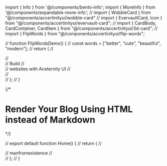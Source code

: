 import { Info } from '@/components/bento-info';
import { MoreInfo } from '@/components/expandable-more-info';
// import { WobbleCard } from "@/components/accertinityui/wobble-card"
// import { EvervaultCard, Icon } from "@/components/accertinityui/evervault-card";
// import { CardBody, CardContainer, CardItem } from "@/components/accertinityui/3d-card";
// import { FlipWords } from "@/components/accertinityui/flip-words";

// function FlipWordsDemo() {
//   const words = ["better", "cute", "beautiful", "modern"];
//   return (
//     <div className="h-[40rem] flex justify-center items-center px-4">
//       <div className="text-4xl mx-auto font-normal text-neutral-600 dark:text-neutral-400">
//         Build
//         <FlipWords words={words} /> <br />
//         websites with Aceternity UI
//       </div>
//     </div>
//   );
// }

{/* <PageWrapper>
      <div className='flex flex-col flex-wrap items-center justify-center mt-[3rem] mb-[6rem] w-full max-w-[1200px] p-5'>
        <div className="flex justify-end items-center mb-1 w-full">
          <Link
            href="https://github.com/michaelshimeles/html-blog-renderer"
            target='_blank'
            className='animate-buttonheartbeat border p-2 rounded-full hover:dark:bg-black hover:cursor-pointer'
            aria-label="View HTML Blog Rendering Template on GitHub"
          >
            <Github className='w-5 h-5' aria-hidden="true" />
          </Link>
        </div>
        <div className='flex flex-col items-start justify-center w-full gap-2 mb-4 '>
          <h1 className='scroll-m-20 text-xl font-medium tracking-tight'>Render Your Blog Using HTML instead of Markdown</h1>
          <Separator />
        </div>
        <div className='w-full'>
          <VideoPlayer videoSrc="https://utfs.io/f/45ce5f08-1c16-42f6-a9d2-9037a62018d1-fsqn4g.mp4" />
        </div>
        <BlogCardSection />
      </div>
      <FloatingBadge />
</PageWrapper> */}

// export default function Home() {
//     return (
//         <div>
//             manfromexistence
//         </div>
//     );
// }